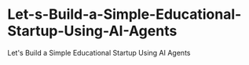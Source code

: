 # Let-s-Build-a-Simple-Educational-Startup-Using-AI-Agents
Let's Build a Simple Educational Startup Using AI Agents
